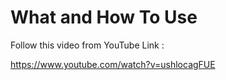 What and How To Use
=====================

Follow this video from YouTube Link :

https://www.youtube.com/watch?v=ushlocagFUE

